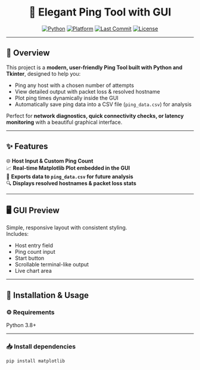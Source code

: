 <div align="center">

# 🎯 Elegant Ping Tool with GUI

[![Python](https://img.shields.io/badge/Python-100%25-blue)](https://www.python.org/)
[![Platform](https://img.shields.io/badge/Platform-Windows%20%7C%20Linux-green)](#)
[![Last Commit](https://img.shields.io/github/last-commit/Muhammad-Ahmed-Rayyan/Ping-Tool-with-GUI)](https://github.com/Muhammad-Ahmed-Rayyan/Ping-Tool-with-GUI/commits/main)
[![License](https://img.shields.io/badge/License-MIT-lightgrey)](#)

</div>

---

## 🚀 Overview

This project is a **modern, user-friendly Ping Tool built with Python and Tkinter**, designed to help you:

- Ping any host with a chosen number of attempts  
- View detailed output with packet loss & resolved hostname  
- Plot ping times dynamically inside the GUI  
- Automatically save ping data into a CSV file (`ping_data.csv`) for analysis

Perfect for **network diagnostics, quick connectivity checks, or latency monitoring** with a beautiful graphical interface.

---

## ✨ Features

🌐 **Host Input & Custom Ping Count**  
📈 **Real-time Matplotlib Plot embedded in the GUI**  
💾 **Exports data to `ping_data.csv` for future analysis**  
🔍 **Displays resolved hostnames & packet loss stats**  

---

## 🖥️ GUI Preview


Simple, responsive layout with consistent styling.  
Includes:
- Host entry field
- Ping count input
- Start button
- Scrollable terminal-like output
- Live chart area

---

## 🔧 Installation & Usage

### ⚙️ Requirements
Python 3.8+

---

### 📥 Install dependencies

```bash
pip install matplotlib

